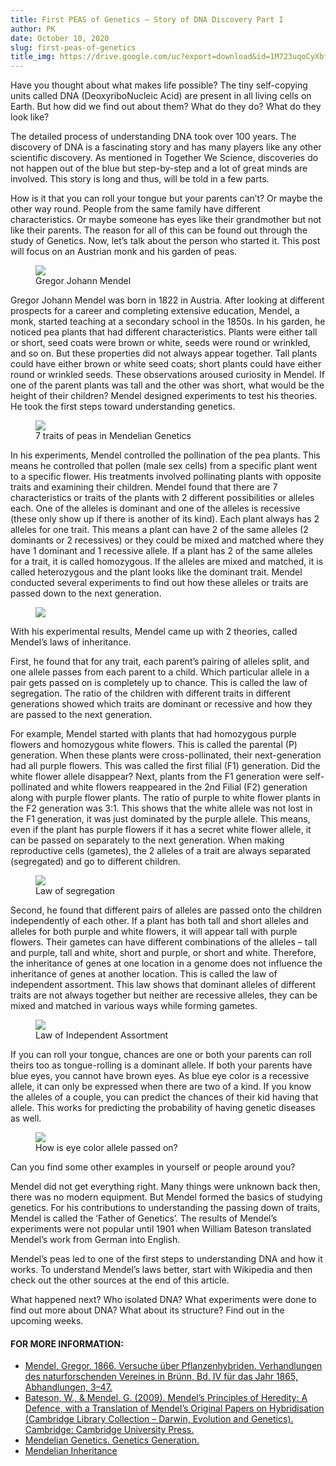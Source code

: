 ```yaml
---
title: First PEAS of Genetics – Story of DNA Discovery Part I
author: PK
date: October 10, 2020
slug: first-peas-of-genetics
title_img: https://drive.google.com/uc?export=download&id=1M723uqoCyXbfk6HJNtjgDyS3OBzQYFDW
---
```


Have you thought about what makes life possible? The tiny self-copying units called DNA (DeoxyriboNucleic Acid) are present in all living cells on Earth. But how did we find out about them? What do they do? What do they look like?

The detailed process of understanding DNA took over 100 years. The discovery of DNA is a fascinating story and has many players like any other scientific discovery. As mentioned in Together We Science, discoveries do not happen out of the blue but step-by-step and a lot of great minds are involved. This story is long and thus, will be told in a few parts. 

How is it that you can roll your tongue but your parents can’t? Or maybe the other way round. People from the same family have different characteristics. Or maybe someone has eyes like their grandmother but not like their parents. The reason for all of this can be found out through the study of Genetics. Now, let’s talk about the person who started it. This post will focus on an Austrian monk and his garden of peas.


<figure class="image">
  <img style="max-width: 300px;" src="https://drive.google.com/uc?export=download&id=1zY49BC4ZpioIY4MVSEkLFlwuBRK-3BCO">
  <figcaption>Gregor Johann Mendel</figcaption>
</figure>


Gregor Johann Mendel was born in 1822 in Austria. After looking at different prospects for a career and completing extensive education, Mendel, a monk, started teaching at a secondary school in the 1850s. In his garden, he noticed pea plants that had different characteristics. Plants were either tall or short, seed coats were brown or white, seeds were round or wrinkled, and so on. But these properties did not always appear together. Tall plants could have either brown or white seed coats; short plants could have either round or wrinkled seeds. These observations aroused curiosity in Mendel. If one of the parent plants was tall and the other was short, what would be the height of their children? Mendel designed experiments to test his theories. He took the first steps toward understanding genetics.


<figure class="image">
  <img style="max-width: 300px;" src="https://drive.google.com/uc?export=download&id=1rGxEOcXoE1RK40anQ_OJK6eAVHOz406q">
  <figcaption>7 traits of peas in Mendelian Genetics</figcaption>
</figure>


In his experiments, Mendel controlled the pollination of the pea plants. This means he controlled that pollen (male sex cells)  from a specific plant went to a specific flower.  His treatments involved pollinating plants with opposite traits and examining their children. Mendel found that there are 7 characteristics or traits of the plants with 2 different possibilities or alleles each. One of the alleles is dominant and one of the alleles is recessive (these only show up if there is another of its kind). Each plant always has 2 alleles for one trait. This means a plant can have 2 of the same alleles (2 dominants or 2 recessives) or they could be mixed and matched where they have 1 dominant and 1 recessive allele. If a plant has 2 of the same alleles for a trait, it is called homozygous. If the alleles are mixed and matched, it is called heterozygous and the plant looks like the dominant trait. Mendel conducted several experiments to find out how these alleles or traits are passed down to the next generation.



<figure class="image">
  <img style="max-width: 300px;" src="https://drive.google.com/uc?export=download&id=1i4D8kf_PTCKofC7GamF7NmOklmyUNtXM">
</figure>


With his experimental results, Mendel came up with 2 theories, called Mendel’s laws of inheritance.

First, he found that for any trait, each parent’s pairing of alleles split, and one allele passes from each parent to a child.  Which particular allele in a pair gets passed on is completely up to chance. This is called the law of segregation. The ratio of the children with different traits in different generations showed which traits are dominant or recessive and how they are passed to the next generation.

For example, Mendel started with plants that had homozygous purple flowers and homozygous white flowers. This is called the parental (P) generation. When these plants were cross-pollinated, their next-generation had all purple flowers. This was called the first filial (F1) generation. Did the white flower allele disappear? Next, plants from the F1 generation were self-pollinated and white flowers reappeared in the 2nd Filial (F2) generation along with purple flower plants. The ratio of purple to white flower plants in the F2 generation was 3:1. This shows that the white allele was not lost in the F1 generation, it was just dominated by the purple allele. This means, even if the plant has purple flowers if it has a secret white flower allele, it can be passed on separately to the next generation. When making reproductive cells (gametes), the 2 alleles of a trait are always separated (segregated) and go to different children.


<figure class="image">
  <img style="max-width: 300px;" src="https://drive.google.com/uc?export=download&id=1wHIFCtaI4zJJyMWzCF4ka3Ww2DKScsXC">
  <figcaption>Law of segregation</figcaption>
</figure>

Second, he found that different pairs of alleles are passed onto the children independently of each other. If a plant has both tall and short alleles and alleles for both purple and white flowers, it will appear tall with purple flowers. Their gametes can have different combinations of the alleles – tall and purple, tall and white, short and purple, or short and white. Therefore, the inheritance of genes at one location in a genome does not influence the inheritance of genes at another location. This is called the law of independent assortment. This law shows that dominant alleles of different traits are not always together but neither are recessive alleles, they can be mixed and matched in various ways while forming gametes.


<figure class="image">
  <img style="max-width: 300px;" src="https://drive.google.com/uc?export=download&id=1wHIFCtaI4zJJyMWzCF4ka3Ww2DKScsXC">
  <figcaption>Law of Independent Assortment</figcaption>
</figure>


If you can roll your tongue, chances are one or both your parents can roll theirs too as tongue-rolling is a dominant allele. If both your parents have blue eyes, you cannot have brown eyes. As blue eye color is a recessive allele, it can only be expressed when there are two of a kind. If you know the alleles of a couple, you can predict the chances of their kid having that allele. This works for predicting the probability of having genetic diseases as well.


<figure class="image">
  <img style="max-width: 300px;" src="https://drive.google.com/uc?export=download&id=1ZiyqB8IFdOicIDIoe6eD1213G4jAdvHl">
  <figcaption>How is eye color allele passed on?</figcaption>
</figure>



Can you find some other examples in yourself or people around you?

Mendel did not get everything right. Many things were unknown back then, there was no modern equipment.  But Mendel formed the basics of studying genetics. For his contributions to understanding the passing down of traits, Mendel is called the ‘Father of Genetics’. The results of Mendel’s experiments were not popular until 1901 when William Bateson translated Mendel’s work from German into English.

Mendel’s peas led to one of the first steps to understanding DNA and how it works. To understand Mendel’s laws better, start with Wikipedia and then check out the other sources at the end of this article.

What happened next? Who isolated DNA? What experiments were done to find out more about DNA? What about its structure? Find out in the upcoming weeks.

#### FOR MORE INFORMATION:

<div class="references">
<div></div>

- [Mendel, Gregor. 1866. Versuche über Pflanzenhybriden. Verhandlungen des naturforschenden Vereines in Brünn, Bd. IV für das Jahr 1865, Abhandlungen, 3–47.](http://www.esp.org/foundations/genetics/classical/gm-65.pdf)
- [Bateson, W., & Mendel, G. (2009). Mendel’s Principles of Heredity: A Defence, with a Translation of Mendel’s Original Papers on Hybridisation (Cambridge Library Collection – Darwin, Evolution and Genetics). Cambridge: Cambridge University Press.](https://www.cambridge.org/core/books/mendels-principles-of-heredity/0CD46D51C55DABB0E019DDE3607FADD2)
- [Mendelian Genetics. Genetics Generation.](https://tinyurl.com/y5y8hbwu)
- [Mendelian Inheritance](https://en.wikipedia.org/wiki/Mendelian_inheritance)

</div>